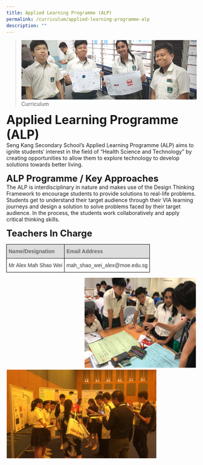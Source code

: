 ```yaml
---
title: Applied Learning Programme (ALP)
permalink: /curriculum/applied-learning-programme-alp
description: ""
---
```

>![](/images/Curriculum/Curriculum.jpg)
>Curriculum

**<font size=6>Applied Learning Programme (ALP)</font>**<br>
Seng Kang Secondary School’s Applied Learning Programme (ALP) aims to ignite students’ interest in the field of “Health Science and Technology” by creating opportunities to allow them to explore technology to develop solutions towards better living.

**<font size=5>ALP Programme / Key Approaches</font>**<br>
The ALP is interdisciplinary in nature and makes use of the Design Thinking Framework to encourage students to provide solutions to real-life problems. Students get to understand their target audience through their VIA learning journeys and design a solution to solve problems faced by their target audience. In the process, the students work collaboratively and apply critical thinking skills.

**<font size=5>Teachers In Charge</font>**
<table style="border-collapse:collapse;border-spacing:0" class="tg"><thead><tr><th style="background-color:#DDD;border-color:black;border-style:solid;border-width:1px;color:#666;font-family:Arial, sans-serif;font-size:14px;font-weight:bold;overflow:hidden;padding:10px 5px;text-align:left;vertical-align:middle;word-break:normal"><span style="color:#666;background-color:#DDD">Name/Designation</span></th><th style="background-color:#DDD;border-color:black;border-style:solid;border-width:1px;color:#666;font-family:Arial, sans-serif;font-size:14px;font-weight:bold;overflow:hidden;padding:10px 5px;text-align:left;vertical-align:middle;word-break:normal"><span style="color:#666;background-color:#DDD">Email Address</span></th></tr></thead><tbody><tr><td style="background-color:#FFF;border-color:black;border-style:solid;border-width:1px;color:#333;font-family:Arial, sans-serif;font-size:14px;overflow:hidden;padding:10px 5px;text-align:left;vertical-align:middle;word-break:normal">Mr Alex Mah Shao Wei</td><td style="background-color:#FFF;border-color:black;border-style:solid;border-width:1px;color:#333;font-family:Arial, sans-serif;font-size:14px;overflow:hidden;padding:10px 5px;text-align:left;vertical-align:middle;word-break:normal">mah_shao_wei_alex@moe.edu.sg</td></tr></tbody></table>

<img src="/images/Curriculum/ALP2.png" style="width:300px;height:240px;margin-left:15px;" align = "right">

<img src="/images/Curriculum/ALP1.png" style="width:400px;height:240px;margin-left:0px;" align = "left">